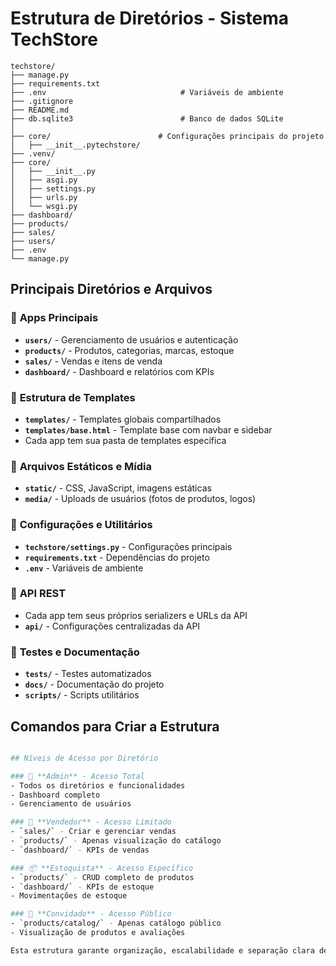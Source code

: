# Estrutura de Diretórios - Sistema TechStore

```
techstore/
├── manage.py
├── requirements.txt
├── .env                              # Variáveis de ambiente
├── .gitignore
├── README.md
├── db.sqlite3                        # Banco de dados SQLite
│
├── core/                        # Configurações principais do projeto
│   ├── __init__.pytechstore/
├── .venv/
├── core/
│   ├── __init__.py
│   ├── asgi.py
│   ├── settings.py
│   ├── urls.py
│   └── wsgi.py
├── dashboard/
├── products/
├── sales/
├── users/
├── .env
└── manage.py
```

## Principais Diretórios e Arquivos

### 📁 **Apps Principais**
- **`users/`** - Gerenciamento de usuários e autenticação
- **`products/`** - Produtos, categorias, marcas, estoque
- **`sales/`** - Vendas e itens de venda
- **`dashboard/`** - Dashboard e relatórios com KPIs

### 📁 **Estrutura de Templates**
- **`templates/`** - Templates globais compartilhados
- **`templates/base.html`** - Template base com navbar e sidebar
- Cada app tem sua pasta de templates específica

### 📁 **Arquivos Estáticos e Mídia**
- **`static/`** - CSS, JavaScript, imagens estáticas
- **`media/`** - Uploads de usuários (fotos de produtos, logos)

### 📁 **Configurações e Utilitários**
- **`techstore/settings.py`** - Configurações principais
- **`requirements.txt`** - Dependências do projeto
- **`.env`** - Variáveis de ambiente

### 📁 **API REST**
- Cada app tem seus próprios serializers e URLs da API
- **`api/`** - Configurações centralizadas da API

### 📁 **Testes e Documentação**
- **`tests/`** - Testes automatizados
- **`docs/`** - Documentação do projeto
- **`scripts/`** - Scripts utilitários

## Comandos para Criar a Estrutura

```bash

## Níveis de Acesso por Diretório

### 👑 **Admin** - Acesso Total
- Todos os diretórios e funcionalidades
- Dashboard completo
- Gerenciamento de usuários

### 🛒 **Vendedor** - Acesso Limitado
- `sales/` - Criar e gerenciar vendas
- `products/` - Apenas visualização do catálogo
- `dashboard/` - KPIs de vendas

### 📦 **Estoquista** - Acesso Específico
- `products/` - CRUD completo de produtos
- `dashboard/` - KPIs de estoque
- Movimentações de estoque

### 👤 **Convidado** - Acesso Público
- `products/catalog/` - Apenas catálogo público
- Visualização de produtos e avaliações

Esta estrutura garante organização, escalabilidade e separação clara de responsabilidades entre os diferentes módulos do sistema.
